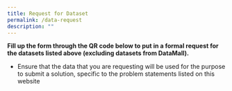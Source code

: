 ```yaml
---
title: Request for Dataset
permalink: /data-request
description: ""
---
```



**Fill up the form through the QR code below to put in a formal request for the datasets listed above (excluding datasets from DataMall).**
* Ensure that the data that you are requesting will be used for the purpose to submit a solution, specific to the problem statements listed on this website